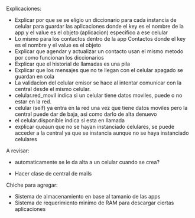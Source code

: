 Explicaciones:
- Explicar por que se se eligio un diccionario para cada instancia de celular
para guardar las aplicaciones donde el key es el nombre de la app y el value es el objeto (aplicacion) especifico
a ese celular
- Lo mismo para los contactos dentro de la app Contactos donde el key es el nombre y el value es el objeto
- Explicar que agendar y actualizar un contacto usan el mismo metodo por como funcionan los diccionarios
- Explicar que el historial de llamadas es una pila
- Explicar que los mensajes que no te llegan con el celular apagado se guardan en cola
- La validacion del celular emisor se hace al intentar comunicar con la central desde el mismo celular.
- celular.red_movil indica si un celular tiene datos moviles, puede o no estar en la red. 
- celular (self) ya entra en la red una vez que tiene datos moviles pero la central puede dar de baja, asi como darlo de alta denuevo
- el celular.disponible indica si esta en llamada
- explicar queaun que no se hayan instanciado celulares, se puede acceder a la central ya que se instancia aunque no se haya instanciado celulares


A revisar:
- automaticamente se le da alta a un celular cuando se crea?

- Hacer clase de central de mails


Chiche para agregar: 
- Sistema de almacenamiento en base al tamanio de las apps 
- Sistema de requerimiento minimo de RAM para descargar ciertas aplicaciones

